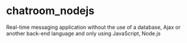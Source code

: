# chatroom_nodejs
Real-time messaging application without the use of a database, Ajax or another back-end language and only using JavaScript, Node.js

